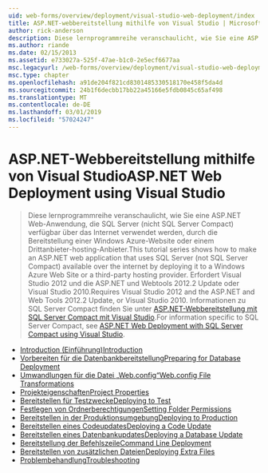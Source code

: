 ```yaml
---
uid: web-forms/overview/deployment/visual-studio-web-deployment/index
title: ASP.NET-webbereitstellung mithilfe von Visual Studio | Microsoft-Dokumentation
author: rick-anderson
description: Diese lernprogrammreihe veranschaulicht, wie Sie eine ASP.NET Web-Anwendung, die SQL Server (nicht SQL Server Compact) verfügbar über das Internet verwendet werden, indem Sie sie bereitstellen, t...
ms.author: riande
ms.date: 02/15/2013
ms.assetid: e733027a-525f-47ae-b1c0-2e5ecf6677aa
msc.legacyurl: /web-forms/overview/deployment/visual-studio-web-deployment
msc.type: chapter
ms.openlocfilehash: a91de204f821cd8301485330518170e458f5da4d
ms.sourcegitcommit: 24b1f6decbb17bb22a45166e5fdb0845c65af498
ms.translationtype: MT
ms.contentlocale: de-DE
ms.lasthandoff: 03/01/2019
ms.locfileid: "57024247"
---
```

<a name="aspnet-web-deployment-using-visual-studio"></a><span data-ttu-id="b4233-103">ASP.NET-Webbereitstellung mithilfe von Visual Studio</span><span class="sxs-lookup"><span data-stu-id="b4233-103">ASP.NET Web Deployment using Visual Studio</span></span>
====================
> <span data-ttu-id="b4233-104">Diese lernprogrammreihe veranschaulicht, wie Sie eine ASP.NET Web-Anwendung, die SQL Server (nicht SQL Server Compact) verfügbar über das Internet verwendet werden, durch die Bereitstellung einer Windows Azure-Website oder einem Drittanbieter-hosting-Anbieter.</span><span class="sxs-lookup"><span data-stu-id="b4233-104">This tutorial series shows how to make an ASP.NET web application that uses SQL Server (not SQL Server Compact) available over the internet by deploying it to a Windows Azure Web Site or a third-party hosting provider.</span></span> <span data-ttu-id="b4233-105">Erfordert Visual Studio 2012 und die ASP.NET und Webtools 2012.2 Update oder Visual Studio 2010.</span><span class="sxs-lookup"><span data-stu-id="b4233-105">Requires Visual Studio 2012 and the ASP.NET and Web Tools 2012.2 Update, or Visual Studio 2010.</span></span> <span data-ttu-id="b4233-106">Informationen zu SQL Server Compact finden Sie unter [ASP.NET-Webbereitstellung mit SQL Server Compact mit Visual Studio](../../older-versions-getting-started/deployment-to-a-hosting-provider/deployment-to-a-hosting-provider-introduction-1-of-12.md).</span><span class="sxs-lookup"><span data-stu-id="b4233-106">For information specific to SQL Server Compact, see [ASP.NET Web Deployment with SQL Server Compact using Visual Studio](../../older-versions-getting-started/deployment-to-a-hosting-provider/deployment-to-a-hosting-provider-introduction-1-of-12.md).</span></span>


- [<span data-ttu-id="b4233-107">Introduction (Einführung)</span><span class="sxs-lookup"><span data-stu-id="b4233-107">Introduction</span></span>](introduction.md)
- [<span data-ttu-id="b4233-108">Vorbereiten für die Datenbankbereitstellung</span><span class="sxs-lookup"><span data-stu-id="b4233-108">Preparing for Database Deployment</span></span>](preparing-databases.md)
- [<span data-ttu-id="b4233-109">Umwandlungen für die Datei „Web.config“</span><span class="sxs-lookup"><span data-stu-id="b4233-109">Web.config File Transformations</span></span>](web-config-transformations.md)
- [<span data-ttu-id="b4233-110">Projekteigenschaften</span><span class="sxs-lookup"><span data-stu-id="b4233-110">Project Properties</span></span>](project-properties.md)
- [<span data-ttu-id="b4233-111">Bereitstellen für Testzwecke</span><span class="sxs-lookup"><span data-stu-id="b4233-111">Deploying to Test</span></span>](deploying-to-iis.md)
- [<span data-ttu-id="b4233-112">Festlegen von Ordnerberechtigungen</span><span class="sxs-lookup"><span data-stu-id="b4233-112">Setting Folder Permissions</span></span>](setting-folder-permissions.md)
- [<span data-ttu-id="b4233-113">Bereitstellen in der Produktionsumgebung</span><span class="sxs-lookup"><span data-stu-id="b4233-113">Deploying to Production</span></span>](deploying-to-production.md)
- [<span data-ttu-id="b4233-114">Bereitstellen eines Codeupdates</span><span class="sxs-lookup"><span data-stu-id="b4233-114">Deploying a Code Update</span></span>](deploying-a-code-update.md)
- [<span data-ttu-id="b4233-115">Bereitstellen eines Datenbankupdates</span><span class="sxs-lookup"><span data-stu-id="b4233-115">Deploying a Database Update</span></span>](deploying-a-database-update.md)
- [<span data-ttu-id="b4233-116">Bereitstellung der Befehlszeile</span><span class="sxs-lookup"><span data-stu-id="b4233-116">Command Line Deployment</span></span>](command-line-deployment.md)
- [<span data-ttu-id="b4233-117">Bereitstellen von zusätzlichen Dateien</span><span class="sxs-lookup"><span data-stu-id="b4233-117">Deploying Extra Files</span></span>](deploying-extra-files.md)
- [<span data-ttu-id="b4233-118">Problembehandlung</span><span class="sxs-lookup"><span data-stu-id="b4233-118">Troubleshooting</span></span>](troubleshooting.md)
